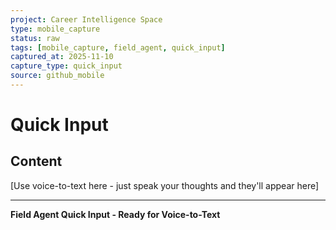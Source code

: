 ```yaml
---
project: Career Intelligence Space
type: mobile_capture
status: raw
tags: [mobile_capture, field_agent, quick_input]
captured_at: 2025-11-10
capture_type: quick_input
source: github_mobile
---
```


# Quick Input

## Content
[Use voice-to-text here - just speak your thoughts and they'll appear here]

---
**Field Agent Quick Input - Ready for Voice-to-Text**
